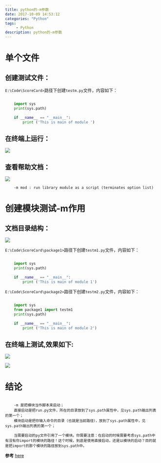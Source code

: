 ```yaml
---
title: python的-m参数
date: 2017-10-09 14:53:12 
categories: "Python" 
tags: 
     - Python
description: python的-m参数
---
```

# 单个文件
## 创建测试文件：

`E:\Code\ScoreCard>`路径下创建`testm.py`文件，内容如下：
``` python

	import sys
	print(sys.path)
	
	if __name__ == "__main__":
	    print ('This is main of module ')

```

## 在终端上运行：
![](https://i.imgur.com/UGJcAPs.png)

## 查看帮助文档：
![](https://i.imgur.com/GXYAjii.png)

```
	-m mod : run library module as a script (terminates option list)
```

# 创建模块测试-m作用
## 文档目录结构：
![](https://i.imgur.com/z84nr20.png)

<!--more-->

`E:\Code\ScoreCard\package1>`路径下创建`testm1.py`文件，内容如下：
``` python

	import sys
	print(sys.path)
	
	if __name__ == "__main__":
	    print ('This is main of module 1')

```

`E:\Code\ScoreCard\package2>`路径下创建`testm2.py`文件，内容如下：
``` python

	import sys
	from package1 import testm1
	print(sys.path)
	
	if __name__ == "__main__":
	    print ('This is main of module 2')

```

## 在终端上测试,效果如下:

![](https://i.imgur.com/oRAASuZ.png)

![](https://i.imgur.com/l5oRrHi.png)

# 结论
```

	-m 是把模块当作脚本来启动；
	直接启动是把run.py文件，所在的目录放到了sys.path属性中，见sys.path输出列表的第一个；
	模块启动是把你输入命令的目录（也就是当前路径），放到了sys.path属性中，见sys.path输出列表的第一个；
	
	当需要启动的py文件引用了一个模块。你需要注意：在启动的时候需要考虑sys.path中有没有你import的模块的路径！这个时候，到底是使用直接启动，还是以模块的启动？目的就是把import的那个模块的路径放到sys.path中。
```

**参考**
[here](http://www.cnblogs.com/xueweihan/p/5118222.html)
